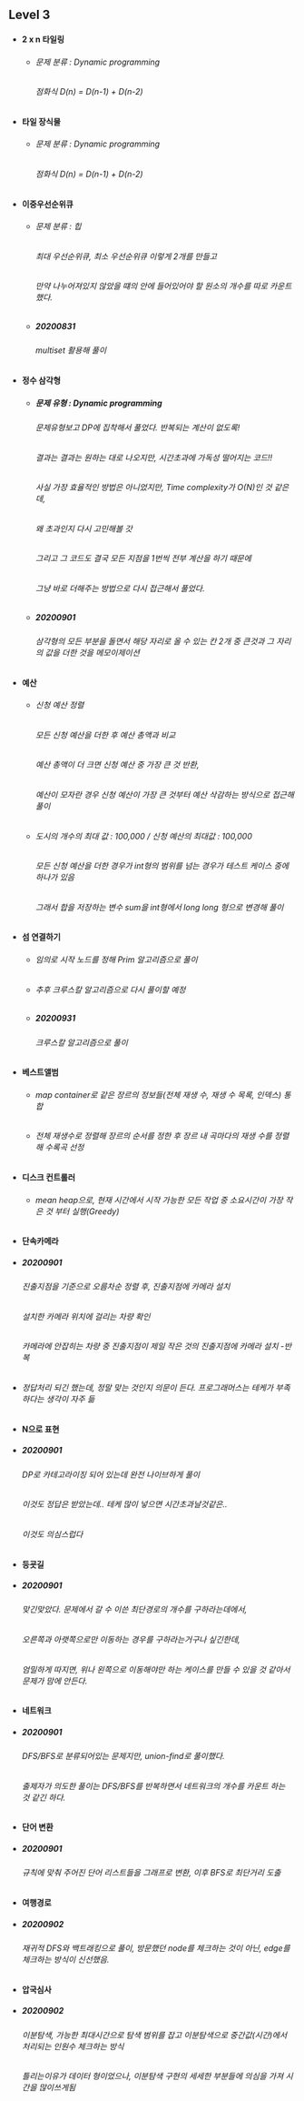 ## Level 3

- #### 2 x n 타일링
  - ###### 문제 분류 : Dynamic programming
    ###### 점화식 D(n) = D(n-1) + D(n-2)

- #### 타일 장식물
  - ###### 문제 분류 : Dynamic programming
    ###### 점화식 D(n) = D(n-1) + D(n-2)

- #### 이중우선순위큐
  - ###### 문제 분류 : 힙
    ###### 최대 우선순위큐, 최소 우선순위큐 이렇게 2개를 만들고
    ###### 만약 나누어져있지 않았을 떄의 안에 들어있어야 할 원소의 개수를 따로 카운트했다.
  - ##### 20200831
    ###### multiset 활용해 풀이

- #### 정수 삼각형
  - ##### 문제 유형 : Dynamic programming
    ###### 문제유형보고 DP에 집착해서 풀었다. 반복되는 계산이 없도록!
    ###### 결과는 결과는 원하는 대로 나오지만, 시간초과에 가독성 떨어지는 코드!!
    ###### 사실 가장 효율적인 방법은 아니었지만, Time complexity가 O(N)인 것 같은데,
    ###### 왜 초과인지 다시 고민해볼 갓
    ###### 그리고 그 코드도 결국 모든 지점을 1번씩 전부 계산을 하기 때문에
    ###### 그냥 바로 더해주는 방법으로 다시 접근해서 풀었다.
  - ##### 20200901
    ###### 삼각형의 모든 부분을 돌면서 해당 자리로 올 수 있는 칸 2개 중 큰것과 그 자리의 값을 더한 것을 메모이제이션

- #### 예산
  - ###### 신청 예산 정렬
    ###### 모든 신청 예산을 더한 후 예산 총액과 비교
    ###### 예산 총액이 더 크면 신청 예산 중 가장 큰 것 반환,
    ###### 예산이 모자란 경우 신청 예산이 가장 큰 것부터 예산 삭감하는 방식으로 접근해 풀이
  - ###### 도시의 개수의 최대 값 : 100,000 / 신청 예산의 최대값 : 100,000
    ###### 모든 신청 예산을 더한 경우가 int형의 범위를 넘는 경우가 테스트 케이스 중에 하나가 있음
    ###### 그래서 합을 저장하는 변수 sum을 int형에서 long long 형으로 변경해 풀이

- #### 섬 연결하기
  - ###### 임의로 시작 노드를 정해 Prim 알고리즘으로 풀이
  - ###### 추후 크루스칼 알고리즘으로 다시 풀이할 예정
  - ##### 20200931
    ###### 크루스칼 알고리즘으로 풀이

- #### 베스트앨범
  - ###### map container로 같은 장르의 정보들(전체 재생 수, 재생 수 목록, 인덱스) 통합
  - ###### 전체 재생수로 정렬해 장르의 순서를 정한 후 장르 내 곡마다의 재생 수를 정렬해 수록곡 선정

- #### 디스크 컨트롤러
  - ###### mean heap으로, 현재 시간에서 시작 가능한 모든 작업 중 소요시간이 가장 작은 것 부터 실행(Greedy)

 - #### 단속카메라
  - ##### 20200901
    ###### 진출지점을 기준으로 오름차순 정렬 후, 진출지점에 카메라 설치
    ###### 설치한 카메라 위치에 걸리는 차량 확인
    ###### 카메라에 안잡히는 차량 중 진출지점이 제일 작은 것의 진출지점에 카메라 설치 -반복
  - ###### 정답처리 되긴 했는데, 정말 맞는 것인지 의문이 든다. 프로그래머스는 테케가 부족하다는 생각이 자주 듦

 - #### N으로 표현
  - ##### 20200901
    ###### DP로 카테고라이징 되어 있는데 완전 나이브하게 풀이
    ###### 이것도 정답은 받았는데.. 테케 많이 넣으면 시간초과날것같은..
    ###### 이것도 의심스럽다

 - #### 등굣길
  - ##### 20200901
    ###### 맞긴맞았다. 문제에서 갈 수 이쓴 최단경로의 개수를 구하라는데에서,
    ###### 오른쪽과 아랫쪽으로만 이동하는 경우를 구하라는거구나 싶긴한데,
    ###### 엄밀하게 따지면, 위나 왼쪽으로 이동해야만 하는 케이스를 만들 수 있을 것 같아서 문제가 맘에 안든다.

 - #### 네트워크
  - ##### 20200901
    ###### DFS/BFS로 분류되어있는 문제지만, union-find로 풀이했다.
    ###### 출제자가 의도한 풀이는 DFS/BFS를 반복하면서 네트워크의 개수를 카운트 하는 것 같긴 하다.

 - #### 단어 변환
  - ##### 20200901
    ###### 규칙에 맞춰 주어진 단어 리스트들을 그래프로 변환, 이후 BFS로 최단거리 도출

 - #### 여행경로
  - ##### 20200902
    ###### 재귀적 DFS와 백트래킹으로 풀이, 방문했던 node를 체크하는 것이 아닌, edge를 체크하는 방식이 신선했음.

 - #### 압국심사
  - ##### 20200902
    ###### 이분탐색, 가능한 최대시간으로 탐색 범위를 잡고 이분탐색으로 중간값(시간)에서 처리되는 인원수 체크하는 방식
    ###### 틀리는이유가 데이터 형이었으나, 이분탐색 구현의 세세한 부분들에 의심을 가져 시간을 많이쓰게됨
